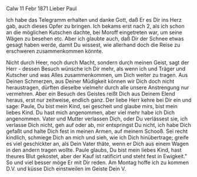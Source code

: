  Calw 11 Febr 1871
Lieber Paul

Ich habe das Telegramm erhalten und danke Gott, daß Er es Dir ins Herz gab, auch dieses Opfer zu bringen. Ich bekams erst nach 2, als ich schon an die möglichen Kutschen dachte, bei Moroff eingetreten war, um seine Wägen zu besehen etc. Aber ich glaubte auch, daß Dir der Schnee etwas gesagt haben werde, damit Du wissest, wie allerhand doch die Reise zu erschweren zusammenkommen könnte.

Nicht durch Heer, noch durch Macht, sondern durch meinen Geist, sagt der Herr - dessen Besuch wünsche ich Dir mehr, als wenn ich und Träger und Kutscher und was Alles zusammenkommen, um Dich weiter zu tragen. Aus Deinen Schmerzen, aus Deiner Müdigkeit können wir Dich doch nicht heraustragen, dürften dieselbe vielmehr durch alle unsere Anstrengung nur vermehren. Aber ein Besuch des Geistes reißt Dich aus Deinem Elend heraus, erst nur zeitweise, endlich ganz. Der liebe Herr kehre bei Dir ein und sage: Paule, Du bist mein Kind, sei gescheit und glaube mirs, bist mein liebes Kind. Du hast mich angenommen, aber viel mehr habe ich Dich angenommen. Vater und Mutter verlassen Dich, oder Du verlässest sie, ich verlasse Dich nicht, geh auf oder ab, mir entspringst Du nicht, ich habe Dich gefaßt und halte Dich fest in meinen Armen, auf meinem Schooß. Sei recht kindlich, schmiege Dich an mich und sieh, wie ich Dich hinübertrage; greife es viel geschickter an, als Dein Vater thäte, wenn er Dich aus einem Wagen in den andern tragen wollte. Paule glaubs, Du bist mein liebes Kind, hast theures Blut gekostet, aber der Kauf ist ratificirt und steht fest in Ewigkeit." So und viel besser möge Er mit Dir reden. Am Montag hoffe ich zu kommen D.V. und küsse Dich einstweilen im Geiste
 Dein V.
